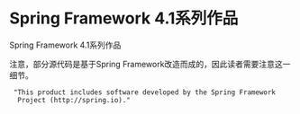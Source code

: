 Spring Framework 4.1系列作品
==================

Spring Framework 4.1系列作品

注意，部分源代码是基于Spring Framework改造而成的，因此读者需要注意这一细节。

     "This product includes software developed by the Spring Framework
      Project (http://spring.io)."
